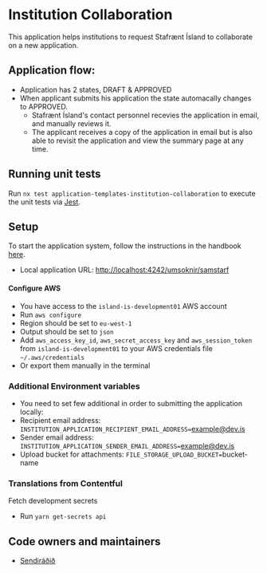 # Institution Collaboration

This application helps institutions to request Stafrænt Ísland to collaborate on a new application.

## Application flow:

- Application has 2 states, DRAFT & APPROVED
- When applicant submits his application the state automacally changes to APPROVED.
  - Stafrænt Ísland's contact personnel recevies the application in email, and manually reviews it.
  - The applicant receives a copy of the application in email but is also able to revisit the application and view the summary page at any time.

## Running unit tests

Run `nx test application-templates-institution-collaboration` to execute the unit tests via [Jest](https://jestjs.io).

## Setup

To start the application system, follow the instructions in the handbook [here](https://docs.devland.is/handbook/apps/application-system).

- Local application URL: [http://localhost:4242/umsoknir/samstarf](http://localhost:4242/umsoknir/samstarf)

#### Configure AWS

- You have access to the `island-is-development01` AWS account
- Run `aws configure`
- Region should be set to `eu-west-1`
- Output should be set to `json`
- Add `aws_access_key_id`, `aws_secret_access_key` and `aws_session_token` from `island-is-development01` to your AWS credentials file `~/.aws/credentials`
- Or export them manually in the terminal

### Additional Environment variables

- You need to set few additional in order to submitting the application locally:
- Recipient email address: `INSTITUTION_APPLICATION_RECIPIENT_EMAIL_ADDRESS=`example@dev.is
- Sender email address: `INSTITUTION_APPLICATION_SENDER_EMAIL_ADDRESS=`example@dev.is
- Upload bucket for attachments: `FILE_STORAGE_UPLOAD_BUCKET=`bucket-name

### Translations from Contentful

Fetch development secrets

- Run `yarn get-secrets api`

## Code owners and maintainers

- [Sendiráðið](https://github.com/orgs/island-is/teams/sendiradid)
